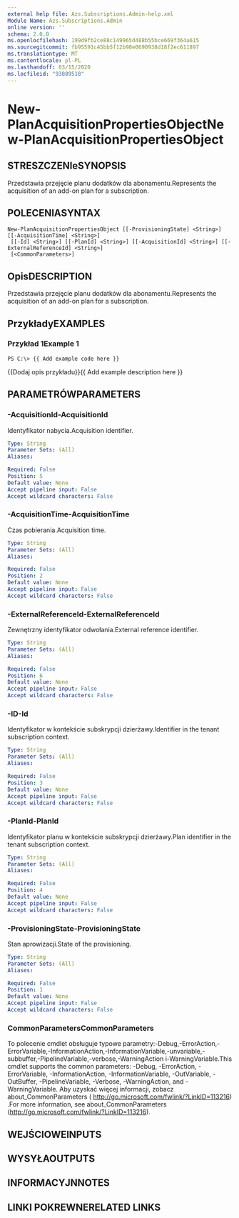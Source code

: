 ```yaml
---
external help file: Azs.Subscriptions.Admin-help.xml
Module Name: Azs.Subscriptions.Admin
online version: ''
schema: 2.0.0
ms.openlocfilehash: 199d9fb2ce88c149965d488b55bce669f364a615
ms.sourcegitcommit: fb95591c45bb5f12b98e0690938d18f2ec611897
ms.translationtype: MT
ms.contentlocale: pl-PL
ms.lasthandoff: 03/15/2020
ms.locfileid: "93889518"
---
```

# <span data-ttu-id="82eb9-101">New-PlanAcquisitionPropertiesObject</span><span class="sxs-lookup"><span data-stu-id="82eb9-101">New-PlanAcquisitionPropertiesObject</span></span>

## <span data-ttu-id="82eb9-102">STRESZCZENIe</span><span class="sxs-lookup"><span data-stu-id="82eb9-102">SYNOPSIS</span></span>
<span data-ttu-id="82eb9-103">Przedstawia przejęcie planu dodatków dla abonamentu.</span><span class="sxs-lookup"><span data-stu-id="82eb9-103">Represents the acquisition of an add-on plan for a subscription.</span></span>

## <span data-ttu-id="82eb9-104">POLECENIA</span><span class="sxs-lookup"><span data-stu-id="82eb9-104">SYNTAX</span></span>

```
New-PlanAcquisitionPropertiesObject [[-ProvisioningState] <String>] [[-AcquisitionTime] <String>]
 [[-Id] <String>] [[-PlanId] <String>] [[-AcquisitionId] <String>] [[-ExternalReferenceId] <String>]
 [<CommonParameters>]
```

## <span data-ttu-id="82eb9-105">Opis</span><span class="sxs-lookup"><span data-stu-id="82eb9-105">DESCRIPTION</span></span>
<span data-ttu-id="82eb9-106">Przedstawia przejęcie planu dodatków dla abonamentu.</span><span class="sxs-lookup"><span data-stu-id="82eb9-106">Represents the acquisition of an add-on plan for a subscription.</span></span>

## <span data-ttu-id="82eb9-107">Przykłady</span><span class="sxs-lookup"><span data-stu-id="82eb9-107">EXAMPLES</span></span>

### <span data-ttu-id="82eb9-108">Przykład 1</span><span class="sxs-lookup"><span data-stu-id="82eb9-108">Example 1</span></span>
```
PS C:\> {{ Add example code here }}
```

<span data-ttu-id="82eb9-109">{{Dodaj opis przykładu}}</span><span class="sxs-lookup"><span data-stu-id="82eb9-109">{{ Add example description here }}</span></span>

## <span data-ttu-id="82eb9-110">PARAMETRÓW</span><span class="sxs-lookup"><span data-stu-id="82eb9-110">PARAMETERS</span></span>

### <span data-ttu-id="82eb9-111">-AcquisitionId</span><span class="sxs-lookup"><span data-stu-id="82eb9-111">-AcquisitionId</span></span>
<span data-ttu-id="82eb9-112">Identyfikator nabycia.</span><span class="sxs-lookup"><span data-stu-id="82eb9-112">Acquisition identifier.</span></span>

```yaml
Type: String
Parameter Sets: (All)
Aliases: 

Required: False
Position: 5
Default value: None
Accept pipeline input: False
Accept wildcard characters: False
```

### <span data-ttu-id="82eb9-113">-AcquisitionTime</span><span class="sxs-lookup"><span data-stu-id="82eb9-113">-AcquisitionTime</span></span>
<span data-ttu-id="82eb9-114">Czas pobierania.</span><span class="sxs-lookup"><span data-stu-id="82eb9-114">Acquisition time.</span></span>

```yaml
Type: String
Parameter Sets: (All)
Aliases: 

Required: False
Position: 2
Default value: None
Accept pipeline input: False
Accept wildcard characters: False
```

### <span data-ttu-id="82eb9-115">-ExternalReferenceId</span><span class="sxs-lookup"><span data-stu-id="82eb9-115">-ExternalReferenceId</span></span>
<span data-ttu-id="82eb9-116">Zewnętrzny identyfikator odwołania.</span><span class="sxs-lookup"><span data-stu-id="82eb9-116">External reference identifier.</span></span>

```yaml
Type: String
Parameter Sets: (All)
Aliases: 

Required: False
Position: 6
Default value: None
Accept pipeline input: False
Accept wildcard characters: False
```

### <span data-ttu-id="82eb9-117">-ID</span><span class="sxs-lookup"><span data-stu-id="82eb9-117">-Id</span></span>
<span data-ttu-id="82eb9-118">Identyfikator w kontekście subskrypcji dzierżawy.</span><span class="sxs-lookup"><span data-stu-id="82eb9-118">Identifier in the tenant subscription context.</span></span>

```yaml
Type: String
Parameter Sets: (All)
Aliases: 

Required: False
Position: 3
Default value: None
Accept pipeline input: False
Accept wildcard characters: False
```

### <span data-ttu-id="82eb9-119">-PlanId</span><span class="sxs-lookup"><span data-stu-id="82eb9-119">-PlanId</span></span>
<span data-ttu-id="82eb9-120">Identyfikator planu w kontekście subskrypcji dzierżawy.</span><span class="sxs-lookup"><span data-stu-id="82eb9-120">Plan identifier in the tenant subscription context.</span></span>

```yaml
Type: String
Parameter Sets: (All)
Aliases: 

Required: False
Position: 4
Default value: None
Accept pipeline input: False
Accept wildcard characters: False
```

### <span data-ttu-id="82eb9-121">-ProvisioningState</span><span class="sxs-lookup"><span data-stu-id="82eb9-121">-ProvisioningState</span></span>
<span data-ttu-id="82eb9-122">Stan aprowizacji.</span><span class="sxs-lookup"><span data-stu-id="82eb9-122">State of the provisioning.</span></span>

```yaml
Type: String
Parameter Sets: (All)
Aliases: 

Required: False
Position: 1
Default value: None
Accept pipeline input: False
Accept wildcard characters: False
```

### <span data-ttu-id="82eb9-123">CommonParameters</span><span class="sxs-lookup"><span data-stu-id="82eb9-123">CommonParameters</span></span>
<span data-ttu-id="82eb9-124">To polecenie cmdlet obsługuje typowe parametry:-Debug,-ErrorAction,-ErrorVariable,-InformationAction,-InformationVariable,-unvariable,-subbuffer,-PipelineVariable,-verbose,-WarningAction i-WarningVariable.</span><span class="sxs-lookup"><span data-stu-id="82eb9-124">This cmdlet supports the common parameters: -Debug, -ErrorAction, -ErrorVariable, -InformationAction, -InformationVariable, -OutVariable, -OutBuffer, -PipelineVariable, -Verbose, -WarningAction, and -WarningVariable.</span></span> <span data-ttu-id="82eb9-125">Aby uzyskać więcej informacji, zobacz about_CommonParameters ( http://go.microsoft.com/fwlink/?LinkID=113216) .</span><span class="sxs-lookup"><span data-stu-id="82eb9-125">For more information, see about_CommonParameters (http://go.microsoft.com/fwlink/?LinkID=113216).</span></span>

## <span data-ttu-id="82eb9-126">WEJŚCIOWE</span><span class="sxs-lookup"><span data-stu-id="82eb9-126">INPUTS</span></span>

## <span data-ttu-id="82eb9-127">WYSYŁA</span><span class="sxs-lookup"><span data-stu-id="82eb9-127">OUTPUTS</span></span>

## <span data-ttu-id="82eb9-128">INFORMACYJN</span><span class="sxs-lookup"><span data-stu-id="82eb9-128">NOTES</span></span>

## <span data-ttu-id="82eb9-129">LINKI POKREWNE</span><span class="sxs-lookup"><span data-stu-id="82eb9-129">RELATED LINKS</span></span>

